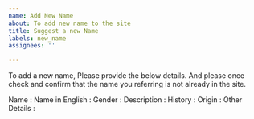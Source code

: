 ```yaml
---
name: Add New Name
about: To add new name to the site
title: Suggest a new Name
labels: new_name
assignees: ''

---
```


To add a new name, Please provide the below details. And please once check and confirm that the name you referring is not already in the site.

Name : 
Name in English : 
Gender : 
Description :
History :
Origin :
Other Details :
